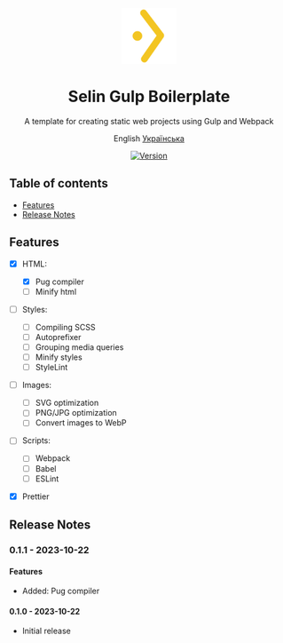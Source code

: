 <div align="center"><img src="./logo.svg" alt="Vitejs logo" width="100" />

# Selin Gulp Boilerplate
A template for creating static web projects using Gulp and Webpack

English [Українська](/readme-ua.md)

[![Version](https://img.shields.io/badge/Version-0.1.1-blue.svg)](https://github.com/selincodes/)
</div>

## Table of contents
* [Features](#features)
* [Release Notes](#release-notes)

## Features
- [x] HTML:
	- [x] Pug compiler
	- [ ] Minify html
- [ ] Styles:
	- [ ] Compiling SCSS
	- [ ] Autoprefixer
	- [ ] Grouping media queries
	- [ ] Minify styles
	- [ ] StyleLint
- [ ] Images:
	- [ ] SVG optimization
	- [ ] PNG/JPG optimization
	- [ ] Convert images to WebP
- [ ] Scripts:
	- [ ] Webpack
	- [ ] Babel
	- [ ] ESLint
- [x] Prettier


## Release Notes
### 0.1.1 - 2023-10-22
#### Features
* Added: Pug compiler
#### 0.1.0 - 2023-10-22
* Initial release
